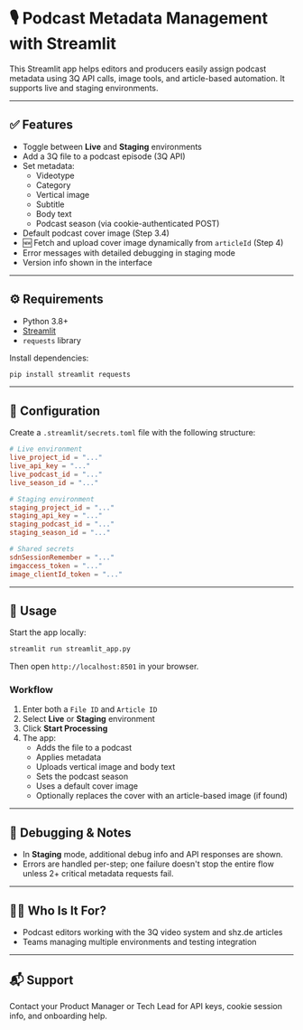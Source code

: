 # 🎙️ Podcast Metadata Management with Streamlit

This Streamlit app helps editors and producers easily assign podcast metadata using 3Q API calls, image tools, and article-based automation. It supports live and staging environments.

---

## ✅ Features

- Toggle between **Live** and **Staging** environments
- Add a 3Q file to a podcast episode (3Q API)
- Set metadata:
  - Videotype
  - Category
  - Vertical image
  - Subtitle
  - Body text
  - Podcast season (via cookie-authenticated POST)
- Default podcast cover image (Step 3.4)
- 🆕 Fetch and upload cover image dynamically from `articleId` (Step 4)
- Error messages with detailed debugging in staging mode
- Version info shown in the interface

---

## ⚙️ Requirements

- Python 3.8+
- [Streamlit](https://docs.streamlit.io/)
- `requests` library

Install dependencies:

```bash
pip install streamlit requests
```

---

## 🔐 Configuration

Create a `.streamlit/secrets.toml` file with the following structure:

```toml
# Live environment
live_project_id = "..."
live_api_key = "..."
live_podcast_id = "..."
live_season_id = "..."

# Staging environment
staging_project_id = "..."
staging_api_key = "..."
staging_podcast_id = "..."
staging_season_id = "..."

# Shared secrets
sdnSessionRemember = "..."
imgaccess_token = "..."
image_clientId_token = "..."
```

---

## 🚀 Usage

Start the app locally:

```bash
streamlit run streamlit_app.py
```

Then open `http://localhost:8501` in your browser.

### Workflow

1. Enter both a `File ID` and `Article ID`
2. Select **Live** or **Staging** environment
3. Click **Start Processing**
4. The app:
   - Adds the file to a podcast
   - Applies metadata
   - Uploads vertical image and body text
   - Sets the podcast season
   - Uses a default cover image
   - Optionally replaces the cover with an article-based image (if found)

---

## 🧪 Debugging & Notes

- In **Staging** mode, additional debug info and API responses are shown.
- Errors are handled per-step; one failure doesn't stop the entire flow unless 2+ critical metadata requests fail.

---

## 🧑‍💼 Who Is It For?

- Podcast editors working with the 3Q video system and shz.de articles
- Teams managing multiple environments and testing integration

---

## 📬 Support

Contact your Product Manager or Tech Lead for API keys, cookie session info, and onboarding help.
